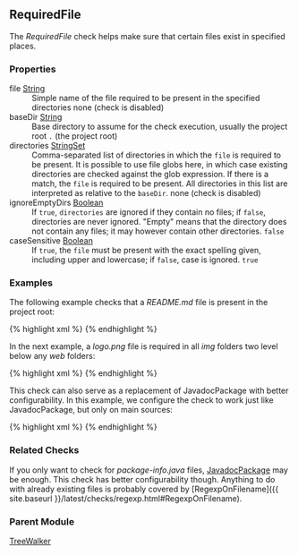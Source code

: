 ## RequiredFile

The *RequiredFile* check helps make sure that certain files exist in specified places.


### Properties

<dl>
<dt><span class="propname">file</span>
    <span class="proptype"><a href="http://checkstyle.sourceforge.net/property_types.html#string">String</a></span></dt>
<dd><span class="propdesc">Simple name of the file required to be present in the specified directories</span>
    <span class="propdefault">none (check is disabled)</span></dd>

<dt><span class="propname">baseDir</span>
    <span class="proptype"><a href="http://checkstyle.sourceforge.net/property_types.html#string">String</a></span></dt>
<dd><span class="propdesc">Base directory to assume for the check execution, usually the project root</span>
    <span class="propdefault"><code>.</code> (the project root)</span></dd>

<dt><span class="propname">directories</span>
    <span class="proptype"><a href="http://checkstyle.sourceforge.net/property_types.html#stringSet">StringSet</a></span></dt>
<dd><span class="propdesc">Comma-separated list of directories in which the <code>file</code> is required to be
        present. It is possible to use file globs here, in which case existing directories are checked against the
        glob expression. If there is a match, the <code>file</code> is required to be present. All directories in
        this list are interpreted as relative to the <code>baseDir</code>.</span>
    <span class="propdefault">none (check is disabled)</span></dd>

<dt><span class="propname">ignoreEmptyDirs</span>
    <span class="proptype"><a href="http://checkstyle.sourceforge.net/property_types.html#boolean">Boolean</a></span></dt>
<dd><span class="propdesc">If <code>true</code>, <code>directories</code> are ignored if they contain no files;
        if <code>false</code>, directories are never ignored. "Empty" means that the directory does not contain
        any files; it may however contain other directories.</span>
    <span class="propdefault"><code>false</code></span></dd>

<dt><span class="propname">caseSensitive</span>
    <span class="proptype"><a href="http://checkstyle.sourceforge.net/property_types.html#boolean">Boolean</a></span></dt>
<dd><span class="propdesc">If <code>true</code>, the <code>file</code> must be present with the exact spelling
        given, including upper and lowercase; if <code>false</code>, case is ignored.</span>
    <span class="propdefault"><code>true</code></span></dd>
</dl>


### Examples

The following example checks that a *README.md* file is present in the project root:

{% highlight xml %}
<module name="RequiredFile">
  <property name="file" value="README.md"/>
  <property name="baseDir" value="${workspace_loc}"/>
  <property name="caseSensitive" value="true"/>
</module>
{% endhighlight %}

In the next example, a *logo.png* file is required in all *img* folders two level below any *web* folders:

{% highlight xml %}
<module name="RequiredFile">
  <property name="file" value="logo.png"/>
  <property name="baseDir" value="${workspace_loc}"/>
  <property name="directories" value="**/web/*/img"/>
</module>
{% endhighlight %}

This check can also serve as a replacement of JavadocPackage with better configurability. In this example, we configure the check to work just like JavadocPackage, but only on main sources:

{% highlight xml %}
<module name="RequiredFile">
  <property name="file" value="package-info.java"/>
  <property name="baseDir" value="${workspace_loc}/src/main/java"/>
  <property name="directories" value="**"/>
  <property name="ignoreEmptyDirs" value="true"/>
</module>
{% endhighlight %}


### Related Checks

If you only want to check for *package-info.java* files, [JavadocPackage](http://checkstyle.sourceforge.net/config_javadoc.html#JavadocPackage) may be enough. This check has better configurability though.
Anything to do with already existing files is probably covered by [RegexpOnFilename]({{ site.baseurl }}/latest/checks/regexp.html#RegexpOnFilename).

### Parent Module

[TreeWalker](http://checkstyle.sourceforge.net/config.html#TreeWalker)

